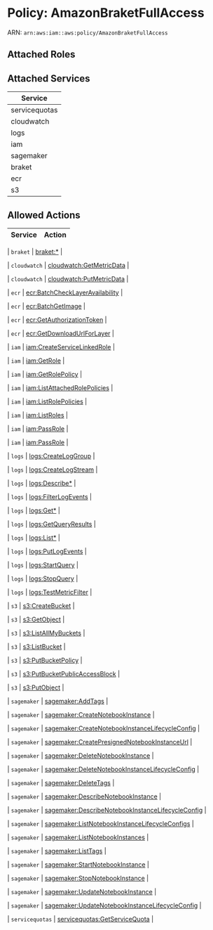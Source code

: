 # Policy: AmazonBraketFullAccess

ARN: `arn:aws:iam::aws:policy/AmazonBraketFullAccess`

## Attached Roles

## Attached Services

| Service |
|---------|
| servicequotas |
| cloudwatch |
| logs |
| iam |
| sagemaker |
| braket |
| ecr |
| s3 |

## Allowed Actions

| Service | Action |
|:-------:|--------|

| `braket` | [braket:*](../actions.md#braket:all) |

| `cloudwatch` | [cloudwatch:GetMetricData](../actions.md#cloudwatch:getmetricdata) |

| `cloudwatch` | [cloudwatch:PutMetricData](../actions.md#cloudwatch:putmetricdata) |

| `ecr` | [ecr:BatchCheckLayerAvailability](../actions.md#ecr:batchchecklayeravailability) |

| `ecr` | [ecr:BatchGetImage](../actions.md#ecr:batchgetimage) |

| `ecr` | [ecr:GetAuthorizationToken](../actions.md#ecr:getauthorizationtoken) |

| `ecr` | [ecr:GetDownloadUrlForLayer](../actions.md#ecr:getdownloadurlforlayer) |

| `iam` | [iam:CreateServiceLinkedRole](../actions.md#iam:createservicelinkedrole) |

| `iam` | [iam:GetRole](../actions.md#iam:getrole) |

| `iam` | [iam:GetRolePolicy](../actions.md#iam:getrolepolicy) |

| `iam` | [iam:ListAttachedRolePolicies](../actions.md#iam:listattachedrolepolicies) |

| `iam` | [iam:ListRolePolicies](../actions.md#iam:listrolepolicies) |

| `iam` | [iam:ListRoles](../actions.md#iam:listroles) |

| `iam` | [iam:PassRole](../actions.md#iam:passrole) |

| `iam` | [iam:PassRole](../actions.md#iam:passrole) |

| `logs` | [logs:CreateLogGroup](../actions.md#logs:createloggroup) |

| `logs` | [logs:CreateLogStream](../actions.md#logs:createlogstream) |

| `logs` | [logs:Describe*](../actions.md#logs:describeall) |

| `logs` | [logs:FilterLogEvents](../actions.md#logs:filterlogevents) |

| `logs` | [logs:Get*](../actions.md#logs:getall) |

| `logs` | [logs:GetQueryResults](../actions.md#logs:getqueryresults) |

| `logs` | [logs:List*](../actions.md#logs:listall) |

| `logs` | [logs:PutLogEvents](../actions.md#logs:putlogevents) |

| `logs` | [logs:StartQuery](../actions.md#logs:startquery) |

| `logs` | [logs:StopQuery](../actions.md#logs:stopquery) |

| `logs` | [logs:TestMetricFilter](../actions.md#logs:testmetricfilter) |

| `s3` | [s3:CreateBucket](../actions.md#s3:createbucket) |

| `s3` | [s3:GetObject](../actions.md#s3:getobject) |

| `s3` | [s3:ListAllMyBuckets](../actions.md#s3:listallmybuckets) |

| `s3` | [s3:ListBucket](../actions.md#s3:listbucket) |

| `s3` | [s3:PutBucketPolicy](../actions.md#s3:putbucketpolicy) |

| `s3` | [s3:PutBucketPublicAccessBlock](../actions.md#s3:putbucketpublicaccessblock) |

| `s3` | [s3:PutObject](../actions.md#s3:putobject) |

| `sagemaker` | [sagemaker:AddTags](../actions.md#sagemaker:addtags) |

| `sagemaker` | [sagemaker:CreateNotebookInstance](../actions.md#sagemaker:createnotebookinstance) |

| `sagemaker` | [sagemaker:CreateNotebookInstanceLifecycleConfig](../actions.md#sagemaker:createnotebookinstancelifecycleconfig) |

| `sagemaker` | [sagemaker:CreatePresignedNotebookInstanceUrl](../actions.md#sagemaker:createpresignednotebookinstanceurl) |

| `sagemaker` | [sagemaker:DeleteNotebookInstance](../actions.md#sagemaker:deletenotebookinstance) |

| `sagemaker` | [sagemaker:DeleteNotebookInstanceLifecycleConfig](../actions.md#sagemaker:deletenotebookinstancelifecycleconfig) |

| `sagemaker` | [sagemaker:DeleteTags](../actions.md#sagemaker:deletetags) |

| `sagemaker` | [sagemaker:DescribeNotebookInstance](../actions.md#sagemaker:describenotebookinstance) |

| `sagemaker` | [sagemaker:DescribeNotebookInstanceLifecycleConfig](../actions.md#sagemaker:describenotebookinstancelifecycleconfig) |

| `sagemaker` | [sagemaker:ListNotebookInstanceLifecycleConfigs](../actions.md#sagemaker:listnotebookinstancelifecycleconfigs) |

| `sagemaker` | [sagemaker:ListNotebookInstances](../actions.md#sagemaker:listnotebookinstances) |

| `sagemaker` | [sagemaker:ListTags](../actions.md#sagemaker:listtags) |

| `sagemaker` | [sagemaker:StartNotebookInstance](../actions.md#sagemaker:startnotebookinstance) |

| `sagemaker` | [sagemaker:StopNotebookInstance](../actions.md#sagemaker:stopnotebookinstance) |

| `sagemaker` | [sagemaker:UpdateNotebookInstance](../actions.md#sagemaker:updatenotebookinstance) |

| `sagemaker` | [sagemaker:UpdateNotebookInstanceLifecycleConfig](../actions.md#sagemaker:updatenotebookinstancelifecycleconfig) |

| `servicequotas` | [servicequotas:GetServiceQuota](../actions.md#servicequotas:getservicequota) |
